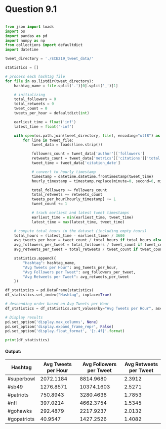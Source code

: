 # Question 9.1

```python

from json import loads
import os
import pandas as pd
import numpy as np
from collections import defaultdict
import datetime

tweet_directory = './ECE219_tweet_data/'

statistics = []

# process each hashtag file
for file in os.listdir(tweet_directory):
    hashtag_name = file.split('.')[0].split('_')[1]

    # initializing
    total_followers = 0
    total_retweets = 0
    tweet_count = 0
    tweets_per_hour = defaultdict(int)

    earliest_time = float('inf')
    latest_time = float('-inf')

    with open(os.path.join(tweet_directory, file), encoding="utf8") as tweet_file:
        for line in tweet_file:
            tweet_data = loads(line.strip())

            followers_count = tweet_data['author']['followers']
            retweets_count = tweet_data['metrics']['citations']['total']
            tweet_time = tweet_data['citation_date']

            # convert to hourly timestamp
            timestamp = datetime.datetime.fromtimestamp(tweet_time)
            hourly_timestamp = timestamp.replace(minute=0, second=0, microsecond=0)

            total_followers += followers_count
            total_retweets += retweets_count
            tweets_per_hour[hourly_timestamp] += 1
            tweet_count += 1

            # track earliest and latest tweet timestamps
            earliest_time = min(earliest_time, tweet_time)
            latest_time = max(latest_time, tweet_time)

    # compute total hours in the dataset (including empty hours)
    total_hours = (latest_time - earliest_time) / 3600
    avg_tweets_per_hour = tweet_count / total_hours if total_hours else 0
    avg_followers_per_tweet = total_followers / tweet_count if tweet_count else 0
    avg_retweets_per_tweet = total_retweets / tweet_count if tweet_count else 0

    statistics.append({
        "Hashtag": hashtag_name,
        "Avg Tweets per Hour": avg_tweets_per_hour,
        "Avg Followers per Tweet": avg_followers_per_tweet,
        "Avg Retweets per Tweet": avg_retweets_per_tweet
    })

df_statistics = pd.DataFrame(statistics)
df_statistics.set_index("Hashtag", inplace=True)

# descending order based on Avg Tweets per Hour
df_statistics = df_statistics.sort_values(by="Avg Tweets per Hour", ascending=False)

# Display results
pd.set_option('display.max_columns', None)  
pd.set_option('display.expand_frame_repr', False) 
pd.set_option('display.float_format', '{:.4f}'.format)  

print(df_statistics)

```

#### Output:

| Hashtag     | Avg Tweets per Hour | Avg Followers per Tweet | Avg Retweets per Tweet |
|------------|--------------------|------------------------|----------------------|
| #superbowl | 2072.1184          | 8814.9680              | 2.3912               |
| #sb49      | 1276.8571          | 10374.1603             | 2.5271               |
| #patriots  | 750.8943           | 3280.4636              | 1.7853               |
| #nfl       | 397.0214           | 4662.3754              | 1.5345               |
| #gohawks   | 292.4879           | 2217.9237              | 2.0132               |
| #gopatriots| 40.9547            | 1427.2526              | 1.4082               |
